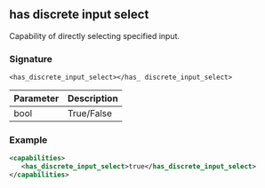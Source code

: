 ## has discrete input select

Capability of directly selecting specified input.


### Signature

`<has_discrete_input_select></has_ discrete_input_select>`


| Parameter | Description |
| --- | --- |
| bool | True/False |


### Example

```xml
<capabilities>
   <has_discrete_input_select>true</has_discrete_input_select>
</capabilities>
```
